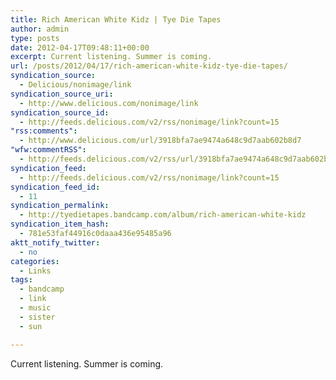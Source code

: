 ```yaml
---
title: Rich American White Kidz | Tye Die Tapes
author: admin
type: posts
date: 2012-04-17T09:48:11+00:00
excerpt: Current listening. Summer is coming.
url: /posts/2012/04/17/rich-american-white-kidz-tye-die-tapes/
syndication_source:
  - Delicious/nonimage/link
syndication_source_uri:
  - http://www.delicious.com/nonimage/link
syndication_source_id:
  - http://feeds.delicious.com/v2/rss/nonimage/link?count=15
"rss:comments":
  - http://www.delicious.com/url/3918bfa7ae9474a648c9d7aab602b8d7
"wfw:commentRSS":
  - http://feeds.delicious.com/v2/rss/url/3918bfa7ae9474a648c9d7aab602b8d7
syndication_feed:
  - http://feeds.delicious.com/v2/rss/nonimage/link?count=15
syndication_feed_id:
  - 11
syndication_permalink:
  - http://tyedietapes.bandcamp.com/album/rich-american-white-kidz
syndication_item_hash:
  - 781e53faf44916c0daaa436e95485a96
aktt_notify_twitter:
  - no
categories:
  - Links
tags:
  - bandcamp
  - link
  - music
  - sister
  - sun

---
```

Current listening. Summer is coming.